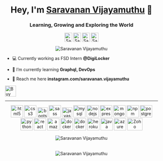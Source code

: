 <h1 align="center">Hey, I'm <a href ="https://saravananvijayamuthu.herokuapp.com/">Saravanan Vijayamuthu</a> 👋</h1>
<h3 align="center">Learning, Growing and Exploring the World</h3>
<p align="center">  
<a href="https://saravananvijayamuthu.herokuapp.com/" target="_blank"><img align="center" src="https://cdn.jsdelivr.net/npm/simple-icons@3.0.1/icons/google.svg" alt="Saravanan Vijayamuthu" height="30" width="25" /></a>
<a href="https://www.instagram.com/saravanan.vijayamuthu" target="_blank"><img align="center" src="https://cdn.jsdelivr.net/npm/simple-icons@3.0.1/icons/instagram.svg" alt="Saravanan Vijayamuthu" height="30" width="25" /></a>
<a href="https://www.linkedin.com/in/saravanan-vm/" target="_blank"><img align="center" src="https://cdn.jsdelivr.net/npm/simple-icons@3.0.1/icons/linkedin.svg" alt="Saravanan Vijayamuthu" height="30" width="25" /></a>
<a href="https://medium.com/@saravananvijayamuthu" target="_blank"><img align="center" src="https://cdn.jsdelivr.net/npm/simple-icons@3.0.1/icons/medium.svg" alt="Saravanan Vijayamuthu" height="30" width="25" /></a>  
</p>
<p align="center">  <img src="https://komarev.com/ghpvc/?username=SaravananVijayamuthu" alt="Saravanan Vijayamuthu"/></p>

- 💻 Currently working as FSD Intern **@DigiLocker**

- 🎯 I’m currently learning **Graphql, DevOps**

- 💌 Reach me here **instagram.com/saravanan.vijayamuthu**

<a href='https://ko-fi.com/C0C12CBIQ' target='_blank'><img height='36' style='border:0px;height:36px;' src='https://cdn.ko-fi.com/cdn/kofi3.png?v=2' border='0' alt='Buy Me a Coffee at ko-fi.com' /></a>


<hr><p align="center">
<img src="https://devicons.github.io/devicon/devicon.git/icons/html5/html5-original-wordmark.svg" alt="html5" width="40" height="40"/>
<img src="https://devicons.github.io/devicon/devicon.git/icons/css3/css3-original-wordmark.svg" alt="css3" width="40" height="40"/>  
<img src="https://devicons.github.io/devicon/devicon.git/icons/bootstrap/bootstrap-plain.svg" alt="bootstrap" width="33" height="33"/>
<img src="https://devicons.github.io/devicon/devicon.git/icons/sass/sass-original.svg" alt="sass" width="40" height="40"/> 
<img src="https://devicons.github.io/devicon/devicon.git/icons/javascript/javascript-original.svg" alt="javascript" width="33" height="33"/>
<img src="https://devicons.github.io/devicon/devicon.git/icons/mysql/mysql-original-wordmark.svg" alt="mysql" width="40" height="40"/>
<img src="https://devicons.github.io/devicon/devicon.git/icons/nodejs/nodejs-original.svg" alt="nodejs" width="40" height="40"/> 
<img src="https://devicons.github.io/devicon/devicon.git/icons/express/express-original.svg" alt="expressjs" width="40" height="40"/>
<img src="https://devicons.github.io/devicon/devicon.git/icons/mongodb/mongodb-original.svg" alt="mongodb" width="40" height="40"/>
<img src="https://devicons.github.io/devicon/devicon.git/icons/npm/npm-original-wordmark.svg" alt="npm" width="40" height="40"/>
<img src="https://devicons.github.io/devicon/devicon.git/icons/postgresql/postgresql-original.svg" alt="postgresql" width="40" height="40"/>
<img src="https://devicons.github.io/devicon/devicon.git/icons/python/python-original.svg" alt="python" width="40" height="40"/>
<img src="https://devicons.github.io/devicon/devicon.git/icons/react/react-original.svg" alt="react" width="40" height="40"/>
<img src="https://devicons.github.io/devicon/devicon.git/icons/amazonwebservices/amazonwebservices-original.svg" alt="amazonwebservices" width="40" height="40"/>
<img src="https://devicons.github.io/devicon/devicon.git/icons/docker/docker-original.svg" alt="docker" width="40" height="40"/>
<img src="https://devicons.github.io/devicon/devicon.git/icons/git/git-original.svg" alt="docker" width="40" height="40"/>
<img src="https://devicons.github.io/devicon/devicon.git/icons/heroku/heroku-original.svg" alt="heroku" width="40" height="40"/>
<img src="https://devicons.github.io/devicon/devicon.git/icons/java/java-original.svg" alt="java" width="40" height="40"/>
<img src="https://www.vectorlogo.zone/logos/microsoft_azure/microsoft_azure-icon.svg" alt="azure" width="40" height="40"/>
<img src="https://images.g2crowd.com/uploads/product/image/social_landscape/social_landscape_2c52befe936478c77a89de8a141d07e7/zoho-creator.png" alt="Zoho Creator" width="50" height="40"/>
</p>
<p align="center">
<img align="center" src="https://github-readme-stats.vercel.app/api/top-langs/?username=SaravananVijayamuthu&hide=php&layout=compact&hide=html&theme=monokai" alt="Saravanan Vijayamuthu" /> <br><br><br>
<img align="center" src="https://github-readme-stats.vercel.app/api?username=SaravananVijayamuthu&show_icons=true&theme=tokyonight&count_private=true&include_all_commits=true" alt="Saravanan Vijayamuthu" />
</p>
